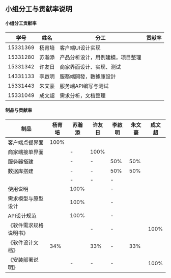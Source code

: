 ## 小组分工与贡献率说明

#### 小组分工贡献率

| 学号       | 姓名   | 分工        | 贡献率  |
| -------- | ---- | --------- | ---- |
| 15331369 | 杨育培  |    客户端UI设计实现       |      |
| 15331280 | 苏瀚添  |产品分析设计，用例建模，项目整理 |      |
| 15331342 | 许友日  |  商家界面设计、实现、测试         |      |
| 14331133 | 李啟明  | 服務端開發，數據庫設計   |      |
| 15331443 | 朱文豪  | 服务端API编写与测试 |      |
| 15331049 | 成文超  | 需求分析，文档整理 |      |



#### 制品与贡献率

| 制品          | 杨育培  | 苏瀚添  | 许友日  | 李啟明  | 朱文豪  | 成文超  |
| ----------- | ---- | ---- | ---- | ---- | ---- | ---- |
| 客户端点餐界面|100%  |      |      |      |      |      |
| 商家端接单界面|      | -    |  100%    |      |      |      |
| 服务器搭建    |      | -    | -    |  50%  |    50%   | |
| 数据库搭建   |      | -    | -    | 50%  |   50%    | |
|             |      | -    | -    | -    |      |      |
| 使用说明   |   | 100%    |    | -    |     |      |
| 需求模型与原型设计   |   | 100%    |    | -    |     |      |
| API设计规范   |   | 100%    |    | -    |     |      |
| 《软件需求规格说明书》 |      |      | -    | -    |      | 100% |
| 《软件设计文档》    |   34%   |     |  33%    | -    |  33%    |      |
| 《安装部署说明》    |      | -    | -    | -    |      | 100% |
